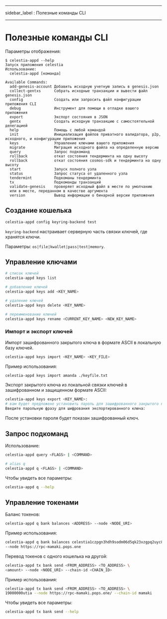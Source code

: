 - - -
sidebar_label : Полезные команды CLI
- - -

# Полезные команды CLI

Параметры отображения:

```console
$ celestia-appd --help
Запуск приложения celestia
Использование:
  celestia-appd [команда]

Available Commands:
  add-genesis-account Добавить исходную учетную запись в genesis.json
  collect-gentxs      Собрать исходные транзакции и вывести файл genesis.json
  config              Создать или запросить файл конфигурации приложения CLI
  debug               Инструмент для помощи в отладке вашего приложения
  export              Экспорт состояния в JSON
  gentx               Создать исходную транзакцию с самостоятельной делегацией
  help                Помощь с любой командой
  init                Инициализация файлов приватного валидатора, p2p, исходного, и конфигурации приложения
  keys                Управление ключами вашего приложения
  migrate             Миграция исходного файла на определенную версию
  query               Запрос подкоманд
  rollback            откат состояния тендерминта на одну высоту
  rollback            откат состояния cosmos-sdk и тендерминта на одну высоту
  start               Запуск полного узла
  status              Запрос статуса от удаленного узла
  tendermint          Подкоманы тендерминта
  tx                  Подкоманды транзакций
  validate-genesis    проверяет исходный файл в месте по умолчанию 
  или в месте, переданном в качестве аргумента
  version             Вывод информации о бинарной версии приложения
```

## Создание кошелька

```sh
celestia-appd config keyring-backend test
```

`keyring-backend` настраивает серверную часть связки ключей, где хранятся ключи.

Параметры: `os|file|kwallet|pass|test|memory`.

## Управление ключами

```sh
# список ключей
celestia-appd keys list

# добавление ключей
celestia-appd keys add <KEY_NAME>

# удаление ключей
celestia-appd keys delete <KEY_NAME>

# переименование ключей
celestia-appd keys rename <CURRENT_KEY_NAME> <NEW_KEY_NAME>
```

### Импорт и экспорт ключей

Импорт зашифрованного закрытого ключа в формате ASCII в локальную базу ключей.

```sh
celestia-appd keys import <KEY_NAME> <KEY_FILE>
```

Пример использования:

```sh
celestia-appd keys import amanda ./keyfile.txt
```

Экспорт закрытого ключа из локальной связки ключей в зашифрованном и защищенном формате ASCII:

```sh
celestia-appd keys export <KEY_NAME>:
# вам будет предложено установить пароль для зашифрованного закрытого ключа:
Введите парольную фразу для шифрования экспортированного ключа:
```

После установки пароля будет показан зашифрованный ключ.

## Запрос подкоманд

Использование:

```sh
celestia-appd query <FLAGS> | <COMMAND>

# alias q
celestia-appd q <FLAGS> | <COMMAND>
```

Чтобы увидеть все параметры:

```sh
celestia-appd q --help
```

## Управление токенами

Баланс токенов:

```sh
celestia-appd q bank balances <ADDRESS> --node <NODE_URI>
```

Пример использования:

```sh
celestia-appd q bank balances celestia1czpgn3hdh9sodm06d5qk23xzgpq2uyc8ggdqgw \
--node https://rpc-mamaki.pops.one
```

Перевод токенов с одного кошелька на другой:

```sh
celestia-appd tx bank send <FROM_ADDRESS> <TO_ADDRESS> \
<amount> --node <NODE_URI> --chain-id <CHAIN_ID>
```

Пример использования:

```sh
celestia-appd tx bank send <FROM_ADDRESS> <TO_ADDRESS> \
19000000utia --node https://rpc-mamaki.pops.one/ --chain-id mamaki
```

Чтобы увидеть все параметры:

```sh
celestia-appd tx bank send --help
```
